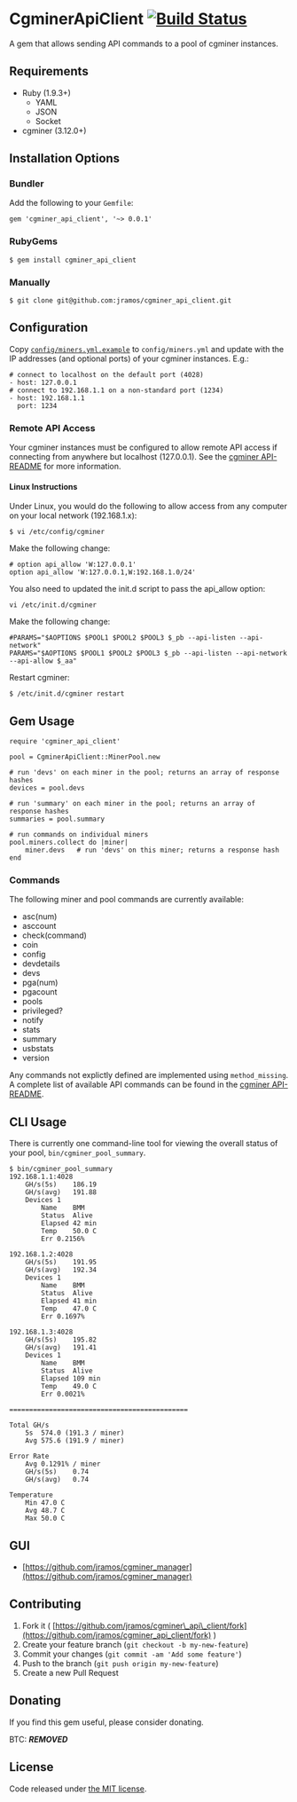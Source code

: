 # CgminerApiClient [![Build Status](https://travis-ci.org/jramos/cgminer_api_client.png?branch=master)](https://travis-ci.org/jramos/cgminer_api_client)

A gem that allows sending API commands to a pool of cgminer instances.

## Requirements

* Ruby (1.9.3+)
    * YAML
    * JSON
    * Socket
* cgminer (3.12.0+)

## Installation Options

### Bundler

Add the following to your ``Gemfile``:

    gem 'cgminer_api_client', '~> 0.0.1'

### RubyGems

    $ gem install cgminer_api_client

### Manually

    $ git clone git@github.com:jramos/cgminer_api_client.git

## Configuration

Copy [``config/miners.yml.example``](https://github.com/jramos/cgminer_api_client/blob/master/config/miners.yml.example) to ``config/miners.yml`` and update with the IP addresses (and optional ports) of your cgminer instances. E.g.:

    # connect to localhost on the default port (4028)
    - host: 127.0.0.1
    # connect to 192.168.1.1 on a non-standard port (1234)
    - host: 192.168.1.1
      port: 1234

### Remote API Access

Your cgminer instances must be configured to allow remote API access if connecting from anywhere but localhost (127.0.0.1). See the [cgminer API-README](https://github.com/ckolivas/cgminer/blob/master/API-README) for more information.

#### Linux Instructions

Under Linux, you would do the following to allow access from any computer on your local network (192.168.1.x):

    $ vi /etc/config/cgminer

Make the following change:

    # option api_allow 'W:127.0.0.1'
    option api_allow 'W:127.0.0.1,W:192.168.1.0/24'

You also need to updated the init.d script to pass the api_allow option:

    vi /etc/init.d/cgminer

Make the following change:

    #PARAMS="$AOPTIONS $POOL1 $POOL2 $POOL3 $_pb --api-listen --api-network"
    PARAMS="$AOPTIONS $POOL1 $POOL2 $POOL3 $_pb --api-listen --api-network --api-allow $_aa"

Restart cgminer:

    $ /etc/init.d/cgminer restart

## Gem Usage

    require 'cgminer_api_client'
    
    pool = CgminerApiClient::MinerPool.new
    
    # run 'devs' on each miner in the pool; returns an array of response hashes
    devices = pool.devs
    
    # run 'summary' on each miner in the pool; returns an array of response hashes
    summaries = pool.summary
    
    # run commands on individual miners
    pool.miners.collect do |miner|
        miner.devs   # run 'devs' on this miner; returns a response hash
    end

### Commands

The following miner and pool commands are currently available:

* asc(num)
* asccount
* check(command)
* coin
* config
* devdetails
* devs
* pga(num)
* pgacount
* pools
* privileged?
* notify
* stats
* summary
* usbstats
* version

Any commands not explictly defined are implemented using ``method_missing``. A complete list of available API commands can be found in the [cgminer API-README](https://github.com/ckolivas/cgminer/blob/master/API-README).

## CLI Usage

There is currently one command-line tool for viewing the overall status of your pool, ``bin/cgminer_pool_summary``.

    $ bin/cgminer_pool_summary 
    192.168.1.1:4028
    	GH/s(5s)	186.19
    	GH/s(avg)	191.88
    	Devices	1
    		Name	BMM
    		Status	Alive
    		Elapsed	42 min
    		Temp	50.0 C
    		Err	0.2156%
    
    192.168.1.2:4028
    	GH/s(5s)	191.95
    	GH/s(avg)	192.34
    	Devices	1
    		Name	BMM
    		Status	Alive
    		Elapsed	41 min
    		Temp	47.0 C
    		Err	0.1697%
    
    192.168.1.3:4028
    	GH/s(5s)	195.82
    	GH/s(avg)	191.41
    	Devices	1
    		Name	BMM
    		Status	Alive
    		Elapsed	109 min
    		Temp	49.0 C
    		Err	0.0021%
    
    =============================================
    
    Total GH/s
    	5s	574.0 (191.3 / miner)
    	Avg	575.6 (191.9 / miner)
    
    Error Rate
    	Avg	0.1291% / miner
    	GH/s(5s)	0.74
    	GH/s(avg)	0.74
    
    Temperature
    	Min	47.0 C
    	Avg	48.7 C
    	Max	50.0 C

## GUI

* [https://github.com/jramos/cgminer_manager](https://github.com/jramos/cgminer_manager)

## Contributing

1. Fork it ( [https://github.com/jramos/cgminer\_api\_client/fork](https://github.com/jramos/cgminer_api_client/fork) )
2. Create your feature branch (`git checkout -b my-new-feature`)
3. Commit your changes (`git commit -am 'Add some feature'`)
4. Push to the branch (`git push origin my-new-feature`)
5. Create a new Pull Request

## Donating

If you find this gem useful, please consider donating.

BTC: ***REMOVED***

## License

Code released under [the MIT license](LICENSE.txt).